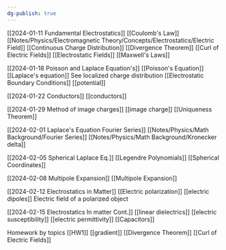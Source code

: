 ```yaml
---
dg-publish: true
---
```

[[2024-01-11 Fundamental Electrostatics]]
[[Coulomb's Law]]
[[Notes/Physics/Electromagnetic Theory/Concepts/Electrostatics/Electric Field]]
[[Continuous Charge Distribution]]
[[Divergence Theorem]] 
[[Curl of Electric Fields]]
[[Electrostatic Fields]]
[[Maxwell's Laws]]

[[2024-01-18 Poisson and Laplace Equation's]]
[[Poisson's Equation]]
[[Laplace's equation]]
See localized charge distribution 
[[Electrostatic Boundary Conditions]]
[[potential]]

[[2024-01-22 Conductors]]
[[conductors]]


[[2024-01-29 Method of image charges]]
[[image charge]]
[[Uniqueness Theorem]]

[[2024-02-01 Laplace's Equation Fourier Series]]
[[Notes/Physics/Math Background/Fourier Series]]
[[Notes/Physics/Math Background/Kronecker delta]]

[[2024-02-05 Spherical Laplace Eq.]]
[[Legendre Polynomials]]
[[Spherical Coordinates]]

[[2024-02-08 Multipole Expansion]]
[[Multipole Expansion]]

[[2024-02-12 Electrostatics in Matter]]
[[Electric polarization]]
[[electric dipoles]]
Electric field of a polarized object

[[2024-02-15 Electrostatics In matter Cont.]]
[[linear dielectrics]]
[[electric susceptibility]]
[[electric permittivity]]
[[Capacitors]]

Homework by topics
[[HW1]]
[[gradient]]
[[Divergence Theorem]]
[[Curl of Electric Fields]]




